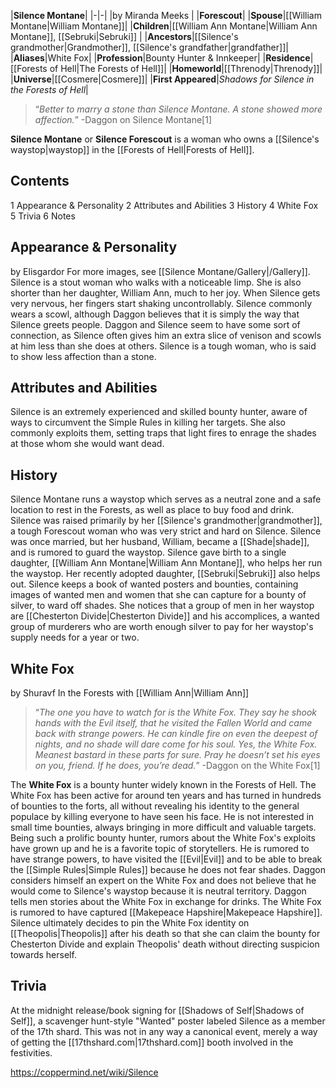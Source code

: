 |**Silence Montane**|
|-|-|
|by  Miranda Meeks |
|**Forescout**|
|**Spouse**|[[William Montane\|William Montane]]|
|**Children**|[[William Ann Montane\|William Ann Montane]], [[Sebruki\|Sebruki]] |
|**Ancestors**|[[Silence's grandmother\|Grandmother]], [[Silence's grandfather\|grandfather]]|
|**Aliases**|White Fox|
|**Profession**|Bounty Hunter & Innkeeper|
|**Residence**|[[Forests of Hell\|The Forests of Hell]]|
|**Homeworld**|[[Threnody\|Threnody]]|
|**Universe**|[[Cosmere\|Cosmere]]|
|**First Appeared**|*Shadows for Silence in the Forests of Hell*|

>“*Better to marry a stone than Silence Montane. A stone showed more affection.*”
\-Daggon on Silence Montane[1]


**Silence Montane** or **Silence Forescout** is a woman who owns a [[Silence's waystop\|waystop]] in the [[Forests of Hell\|Forests of Hell]].

## Contents

1 Appearance & Personality
2 Attributes and Abilities
3 History
4 White Fox
5 Trivia
6 Notes


## Appearance & Personality
 by  Elisgardor 
For more images, see [[Silence Montane/Gallery\|/Gallery]].
Silence is a stout woman who walks with a noticeable limp. She is also shorter than her daughter, William Ann, much to her joy. When Silence gets very nervous, her fingers start shaking uncontrollably.
Silence commonly wears a scowl, although Daggon believes that it is simply the way that Silence greets people. Daggon and Silence seem to have some sort of connection, as Silence often gives him an extra slice of venison and scowls at him less than she does at others. Silence is a tough woman, who is said to show less affection than a stone.

## Attributes and Abilities
Silence is an extremely experienced and skilled bounty hunter, aware of ways to circumvent the Simple Rules in killing her targets. She also commonly exploits them, setting traps that light fires to enrage the shades at those whom she would want dead.

## History
Silence Montane runs a waystop which serves as a neutral zone and a safe location to rest in the Forests, as well as place to buy food and drink.
Silence was raised primarily by her [[Silence's grandmother\|grandmother]], a tough Forescout woman who was very strict and hard on Silence. Silence was once married, but her husband, William, became a [[Shade\|shade]], and is rumored to guard the waystop.
Silence gave birth to a single daughter, [[William Ann Montane\|William Ann Montane]], who helps her run the waystop. Her recently adopted daughter, [[Sebruki\|Sebruki]] also helps out.
Silence keeps a book of wanted posters and bounties, containing images of wanted men and women that she can capture for a bounty of silver, to ward off shades. She notices that a group of men in her waystop are [[Chesterton Divide\|Chesterton Divide]] and his accomplices, a wanted group of murderers who are worth enough silver to pay for her waystop's supply needs for a year or two.

## White Fox
 by  Shuravf  In the Forests with [[William Ann\|William Ann]]
>“*The one you have to watch for is the White Fox. They say he shook hands with the Evil itself, that he visited the Fallen World and came back with strange powers. He can kindle fire on even the deepest of nights, and no shade will dare come for his soul. Yes, the White Fox. Meanest bastard in these parts for sure. Pray he doesn’t set his eyes on you, friend. If he does, you’re dead.*”
\-Daggon on the White Fox[1]


The **White Fox** is a bounty hunter widely known in the Forests of Hell.
The White Fox has been active for around ten years and has turned in hundreds of bounties to the forts, all without revealing his identity to the general populace by killing everyone to have seen his face. He is not interested in small time bounties, always bringing in more difficult and valuable targets.
Being such a prolific bounty hunter, rumors about the White Fox's exploits have grown up and he is a favorite topic of storytellers. He is rumored to have strange powers, to have visited the [[Evil\|Evil]] and to be able to break the [[Simple Rules\|Simple Rules]] because he does not fear shades. Daggon considers himself an expert on the White Fox and does not believe that he would come to Silence's waystop because it is neutral territory. Daggon tells men stories about the White Fox in exchange for drinks.
The White Fox is rumored to have captured [[Makepeace Hapshire\|Makepeace Hapshire]].
Silence ultimately decides to pin the White Fox identity on [[Theopolis\|Theopolis]] after his death so that she can claim the bounty for Chesterton Divide and explain Theopolis' death without directing suspicion towards herself.

## Trivia
At the midnight release/book signing for [[Shadows of Self\|Shadows of Self]], a scavenger hunt-style "Wanted" poster labeled Silence as a member of the 17th shard. This was not in any way a canonical event, merely a way of getting the [[17thshard.com\|17thshard.com]] booth involved in the festivities.


https://coppermind.net/wiki/Silence